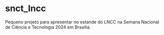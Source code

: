# snct_lncc
 Pequeno projeto para apresentar no estande do LNCC na Semana Nacional de Ciência e Tecnologia 2024 em Brasília.
